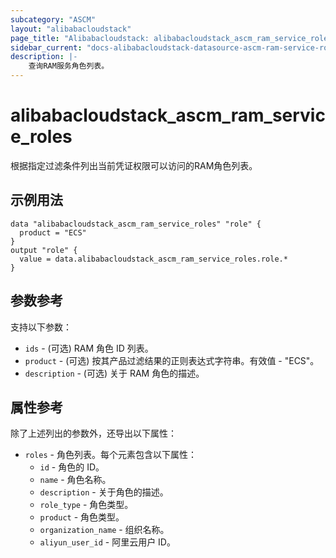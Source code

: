 ```yaml
---
subcategory: "ASCM"
layout: "alibabacloudstack"
page_title: "Alibabacloudstack: alibabacloudstack_ascm_ram_service_roles"
sidebar_current: "docs-alibabacloudstack-datasource-ascm-ram-service-roles"
description: |-
    查询RAM服务角色列表。
---
```


# alibabacloudstack_ascm_ram_service_roles

根据指定过滤条件列出当前凭证权限可以访问的RAM角色列表。

## 示例用法

```
data "alibabacloudstack_ascm_ram_service_roles" "role" {
  product = "ECS"
}
output "role" {
  value = data.alibabacloudstack_ascm_ram_service_roles.role.*
}
```

## 参数参考

支持以下参数：

* `ids` - (可选) RAM 角色 ID 列表。
* `product` - (可选) 按其产品过滤结果的正则表达式字符串。有效值 - "ECS"。
* `description` - (可选) 关于 RAM 角色的描述。

## 属性参考

除了上述列出的参数外，还导出以下属性：

* `roles` - 角色列表。每个元素包含以下属性：
    * `id` - 角色的 ID。
    * `name` - 角色名称。
    * `description` - 关于角色的描述。
    * `role_type` - 角色类型。
    * `product` - 角色类型。
    * `organization_name` - 组织名称。
    * `aliyun_user_id` - 阿里云用户 ID。